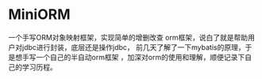 # MiniORM
一个手写ORM对象映射框架，实现简单的增删改查
orm框架，说白了就是帮助用户对jdbc进行封装，底层还是操作jdbc，
前几天了解了一下mybatis的原理，于是想手写一个自己的半自动orm框架
，加深对orm的使用和理解，顺便记录下自己的学习历程。

